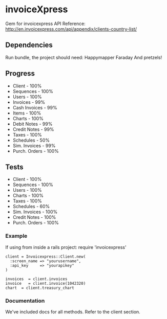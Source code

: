 # invoiceXpress

Gem for invoicexpress API
Reference: http://en.invoicexpress.com/api/appendix/clients-country-list/

## Dependencies

Run bundle, the project should need:
Happymapper
Faraday
And pretzels!

## Progress

* Client        - 100%
* Sequences     - 100%
* Users         - 100%
* Invoices      - 99%
* Cash Invoices - 99%
* Items         - 100%
* Charts        - 100%
* Debit Notes   - 99%
* Credit Notes  - 99%
* Taxes         - 100%
* Schedules     - 50%
* Sim. Invoices - 99%
* Purch. Orders - 100%

## Tests

* Client        - 100%
* Sequences     - 100%
* Users         - 100%
* Charts        - 100%
* Taxes         - 100%
* Schedules     - 60%
* Sim. Invoices - 100%
* Credit Notes  - 100%
* Purch. Orders - 100%
 
### Example

If using from inside a rails project:
    require 'invoicexpress'
 
    client = Invoicexpress::Client.new(
      :screen_name => "yourusername",
      :api_key     => "yourapikey"
    )

    invoices  = client.invoices
    invoice   = client.invoice(1042320)
    chart  = client.treasury_chart

### Documentation

We've included docs for all methods. Refer to the client section.
